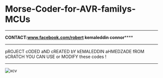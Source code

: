 # Morse-Coder-for-AVR-familys-MCUs
*************************************************************************
**********CONTACT:www.facebook.com/robert kemaleddin connor**************
*************************************************************************
 pROJECT cODED aND cREATED bY kEMALEDDIN aHMEDZADE fROM sCRATCH 
 YOU CAN  USE or MODIFY these codes !



*************************************************************************

![xcv](https://user-images.githubusercontent.com/39130214/44625698-259aa080-a918-11e8-93b5-d95d29b73a55.gif)
